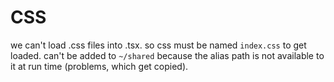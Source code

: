# CSS
we can't load .css files into .tsx.
so css must be named `index.css` to get loaded.
can't be added to `~/shared` because the alias path is not available to it at run time (problems, which get copied).
